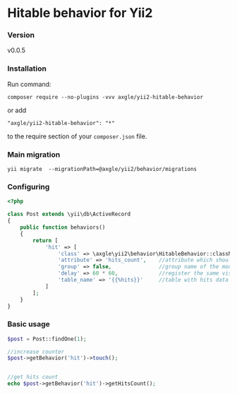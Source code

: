 # Hitable behavior for Yii2

### Version
v0.0.5

### Installation
Run command:

```
composer require --no-plugins -vvv axgle/yii2-hitable-behavior
```

or add

```
"axgle/yii2-hitable-behavior": "*"
```

to the require section of your `composer.json` file.

### Main migration

```
yii migrate  --migrationPath=@axgle/yii2/behavior/migrations
```

### Configuring

```php
<?php

class Post extends \yii\db\ActiveRecord
{
    public function behaviors()
    {
        return [
            'hit' => [
                'class' => \axgle\yii2\behavior\HitableBehavior::className(),
                'attribute' => 'hits_count',    //attribute which should contain uniquie hits value
                'group' => false,               //group name of the model (class name by default)
                'delay' => 60 * 60,             //register the same visitor every hour
                'table_name' => '{{%hits}}'     //table with hits data
            ]
        ];
    }
}
```

### Basic usage

```php
$post = Post::findOne(1);

//increase counter
$post->getBehavior('hit')->touch();


//get hits count
echo $post->getBehavior('hit')->getHitsCount();
```
